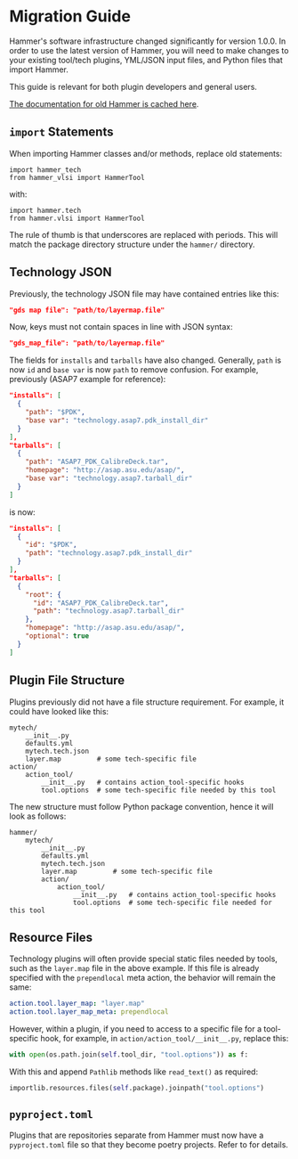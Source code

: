 # Migration Guide

Hammer's software infrastructure changed significantly for version 1.0.0. In order to use the latest version of Hammer, you will need to make changes to your existing tool/tech plugins, YML/JSON input files, and Python files that import Hammer.

This guide is relevant for both plugin developers and general users.

[The documentation for old Hammer is cached here](https://hammer-vlsi.readthedocs.io/en/0.1.0/).

## `import` Statements

When importing Hammer classes and/or methods, replace old statements:

```python3
import hammer_tech
from hammer_vlsi import HammerTool
```

with:

```python3
import hammer.tech
from hammer.vlsi import HammerTool
```

The rule of thumb is that underscores are replaced with periods. This will match the package directory structure under the `hammer/` directory.

## Technology JSON

Previously, the technology JSON file may have contained entries like this:

```json
"gds map file": "path/to/layermap.file"
```

Now, keys must not contain spaces in line with JSON syntax:

```json
"gds_map_file": "path/to/layermap.file"
```

The fields for `installs` and `tarballs` have also changed. Generally, `path` is now `id` and `base var` is now `path` to remove confusion.
For example, previously (ASAP7 example for reference):

```json
"installs": [
  {
    "path": "$PDK",
    "base var": "technology.asap7.pdk_install_dir"
  }
],
"tarballs": [
  {
    "path": "ASAP7_PDK_CalibreDeck.tar",
    "homepage": "http://asap.asu.edu/asap/",
    "base var": "technology.asap7.tarball_dir"
  }
]
```

is now:
```json
"installs": [
  {
    "id": "$PDK",
    "path": "technology.asap7.pdk_install_dir"
  }
],
"tarballs": [
  {
    "root": {
      "id": "ASAP7_PDK_CalibreDeck.tar",
      "path": "technology.asap7.tarball_dir"
    },
    "homepage": "http://asap.asu.edu/asap/",
    "optional": true
  }
]
```

## Plugin File Structure

Plugins previously did not have a file structure requirement. For example, it could have looked like this:

```
mytech/
    __init__.py
    defaults.yml
    mytech.tech.json
    layer.map         # some tech-specific file
action/
    action_tool/
        __init__.py   # contains action_tool-specific hooks
        tool.options  # some tech-specific file needed by this tool
```

The new structure must follow Python package convention, hence it will look as follows:

```
hammer/
    mytech/
        __init__.py
        defaults.yml
        mytech.tech.json
        layer.map         # some tech-specific file
        action/
            action_tool/
                __init__.py   # contains action_tool-specific hooks
                tool.options  # some tech-specific file needed for this tool
```

## Resource Files

Technology plugins will often provide special static files needed by tools, such as the `layer.map` file in the above example. If this file is already specified with the `prependlocal` meta action, the behavior will remain the same:

```yaml
action.tool.layer_map: "layer.map"
action.tool.layer_map_meta: prependlocal
```

However, within a plugin, if you need to access to a specific file for a tool-specific hook, for example, in `action/action_tool/__init__.py`, replace this:

```python
with open(os.path.join(self.tool_dir, "tool.options")) as f:
```

With this and append `Pathlib` methods like `read_text()` as required:

```python
importlib.resources.files(self.package).joinpath("tool.options")
```

## `pyproject.toml`

Plugins that are repositories separate from Hammer must now have a `pyproject.toml` file so that they become poetry projects. Refer to [](poetry_project) for details. 

